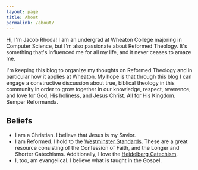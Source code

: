 ```yaml
---
layout: page
title: About
permalink: /about/
---
```


Hi, I'm Jacob Rhoda! I am an undergrad at Wheaton College majoring in Computer Science, but I'm also passionate about Reformed Theology. It's something that's influenced me for all my life, and it never ceases to amaze me. 

I'm keeping this blog to organize my thoughts on Reformed Theology and in particular how it applies at Wheaton. My hope is that through this blog I can engage a constructive discussion about true, biblical theology in this community in order to grow together in our knowledge, respect, reverence, and love for God, His holiness, and Jesus Christ. All for His Kingdom. Semper Reformanda.

## Beliefs
  
* I am a Christian. I believe that Jesus is my Savior.  
* I am Reformed. I hold to the [Westminster Standards](http://www.thewestminsterstandard.com/). These are a great resource consisting of the Confession of Faith, and the Longer and Shorter Catechisms. Additionally, I love the [Heidelberg Catechism](http://www.heidelberg-catechism.com/).  
* I, too, am evangelical. I believe what is taught in the Gospel.